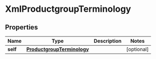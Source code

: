 

# XmlProductgroupTerminology


## Properties

| Name | Type | Description | Notes |
|------------ | ------------- | ------------- | -------------|
|**self** | [**ProductgroupTerminology**](ProductgroupTerminology.md) |  |  [optional] |



